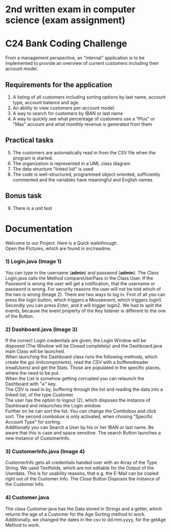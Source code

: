 # 2nd written exam in computer science (exam assignment)

# C24 Bank Coding Challenge

From a management perspective, an "internal" application is to be implemented to provide an overview of current customers including their account model.

## Requirements for the application

1) A listing of all customers including sorting options by last name, account type, account balance and age.
2) An ability to view customers per-account model.
3) A way to search for customers by IBAN or last name
4) A way to quickly see what percentage of customers use a "Plus" or "Max" account and what monthly revenue is generated from them

## Practical tasks

5) The customers are automatically read in from the CSV file when the program is started.
6) The organization is represented in a UML class diagram
7) The data structure "linked list" is used
8) The code is well-structured, programmed object-oriented, sufficiently commented and the variables have meaningful and English names

## Bonus task

9) There is a unit test


# Documentation

Welcome to our Project. Here is a Quick walkthrough.  
Open the Pictures, which are found in src/readme.  
### 1) Login.java (Image 1)  
You can type in the username (**admin**) and password (**admin**). The Class Login.java calls the Method compareUserPass in the Class User. If the Password is wrong the user will get a notification, that the username or password is wrong. For security reasons the user will not be told which of the two is wrong (Image 2). There are two ways to log in. First of all you can press the login button, which triggers a Mouseevent, which triggers login1. Secondly you can press *Enter*, and it will trigger login2. We had to split the events, because the event property of the Key listener is different to the one of the Button.
### 2) Dashboard.java (Image 3)
If the correct Login credentials are given, the Login Window will be disposed (The Window will be Closed completely) and the Dashboard.java main Class will be launched.   
When launching the Dashboard class runs the following methods, which create the gui (initcomponents), read the CSV with a bufferedreader (readUsers) and get the Stats. Those are populated in the specific places, where the need to be put.   
When the List is somehow getting corrupted you can relaunch the Dashboard with "**<**" key.  
The CSV is read in by, buffering through the list and reading the data into a linked-list, of the type Customer.  
The user has the option to logout (2), which disposes the instance of Dashboard and relaunches the Login window.  
Further on he can sort the list. You can change the Combobox and click sort. The second combobox is only activated, when chosing "Specific Account Type" for sorting.  
Additionally you can Search a User by his or her IBAN or last name. Be aware that this is case and space sensitive. The search Button launches a new Instance of CustomerInfo.
### 3) CustomerInfo.java (Image 4)
CustomerInfo gets all credentials handed over with an Array of the Type String. We used Textfields, which are not editable for the Output of the Userdata. This is for usability reasons, that e.g. the E-Mail can be copied right out of the Customer Info. The Close Button Disposes the instance of the Customer Info.
### 4) Customer.java 
The class Customer.java has the Data stored in Strings and a  getter, which returns the age of a Customer for the Age Sorting method to work. Additionally, we changed the dates in the csv to dd.mm.yyyy, for the getAge Method to work.  